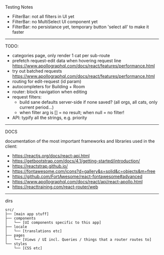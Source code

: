 Testing Notes

- FilterBar: not all filters in UI yet
- FilterBar: no MultiSelect UI component yet
- FilterBar: no persistance yet, temporary button 'select all' to make it faster

---

TODO:

- categories page, only render 1 cat per sub-route
- prefetch request-edit data when hovering request line <https://www.apollographql.com/docs/react/features/performance.html>
- try out batched requests <https://www.apollographql.com/docs/react/features/performance.html>
- routing for edit-request (id param)
- autocompleters for Building + Room
- router: block navigation when editing
- request filters:
  - build sane defaults server-side if none saved? (all orgs, all cats, only current period…)
  - when filter arg is [] = no result; when null = no filter!
- API: typify all the strings, e.g. priority

---

DOCS

documentation of the most important frameworks and libraries used in the client:

- <https://reactjs.org/docs/react-api.html>
- <https://getbootstrap.com/docs/4.1/getting-started/introduction/>
- <https://reactstrap.github.io/>
- <https://fontawesome.com/icons?d=gallery&s=solid&c=objects&m=free>
- <https://github.com/FortAwesome/react-fontawesome#advanced>
- <https://www.apollographql.com/docs/react/api/react-apollo.html>
- <https://reacttraining.com/react-router/web>

---

dirs

```
src/
├── [main app stuff]
├── components
│   └── [UI components specific to this app]
├── locale
│   └── [translations etc]
├── pages
│   └── [Views / UI incl. Queries / things that a router routes to]
└── styles
    └── [CSS etc]
```
